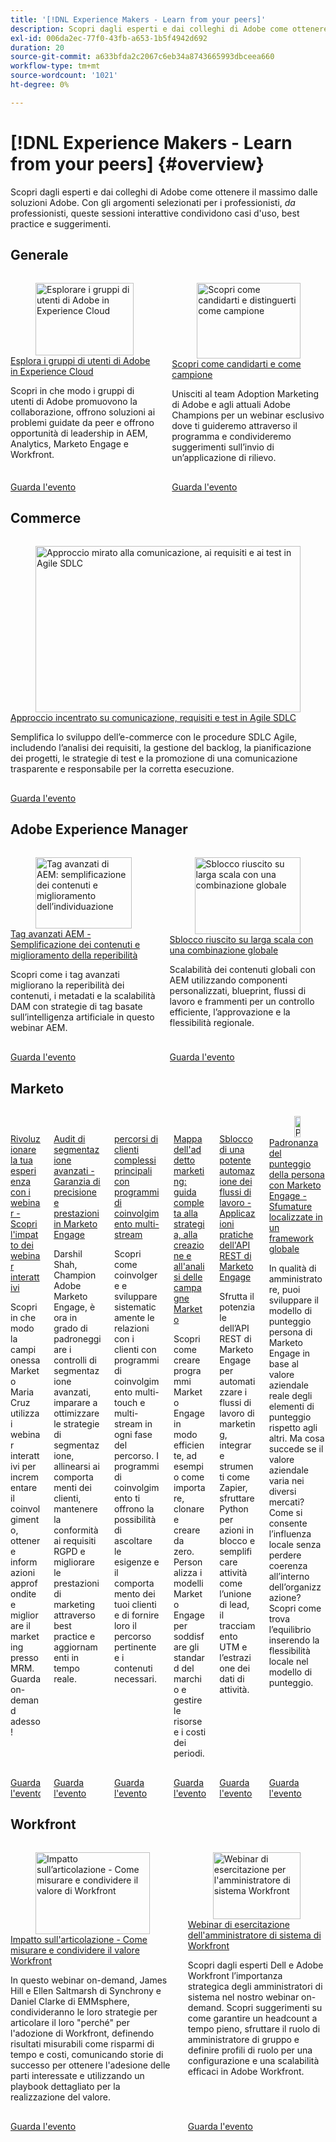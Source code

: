 ```yaml
---
title: '[!DNL Experience Makers - Learn from your peers]'
description: Scopri dagli esperti e dai colleghi di Adobe come ottenere il massimo dalle soluzioni Adobe. [!DNL Experience Makers - Learn from your peers] è una serie globale di eventi di apprendimento virtuale per i clienti, incentrati sull'approfondimento delle [!DNL Adobe Experience Cloud] soluzioni.
exl-id: 006da2ec-77f0-43fb-a653-1b5f4942d692
duration: 20
source-git-commit: a633bfda2c2067c6eb34a8743665993dbceea660
workflow-type: tm+mt
source-wordcount: '1021'
ht-degree: 0%

---
```


# [!DNL Experience Makers - Learn from your peers] {#overview}

Scopri dagli esperti e dai colleghi di Adobe come ottenere il massimo dalle soluzioni Adobe. Con gli argomenti selezionati per i professionisti, _da_ professionisti, queste sessioni interattive condividono casi d&#39;uso, best practice e suggerimenti.

## Generale

<!-- CARDS
{cta  = Watch event}

* ./adobe-user-groups.md
* ./adobe-champion-application.md

-->
<!-- START CARDS HTML - DO NOT MODIFY BY HAND -->
<div class="columns">
    <div class="column is-half-tablet is-half-desktop is-one-third-widescreen" aria-label="Explore Adobe User Groups across Experience Cloud">
        <div class="card" style="height: 100%; display: flex; flex-direction: column; height: 100%;">
            <div class="card-image">
                <figure class="image x-is-16by9">
                    <a href="./adobe-user-groups.md" title="Esplorare i gruppi di utenti di Adobe in Experience Cloud" target="_blank" rel="referrer">
                        <img class="is-bordered-r-small" src="https://video.tv.adobe.com/v/3470396/?format=jpeg&nocache=1756413991529" alt="Esplorare i gruppi di utenti di Adobe in Experience Cloud"
                             style="width: 100%; aspect-ratio: 16 / 9; object-fit: cover; overflow: hidden; display: block; margin: auto;">
                    </a>
                </figure>
            </div>
            <div class="card-content is-padded-small" style="display: flex; flex-direction: column; flex-grow: 1; justify-content: space-between;">
                <div class="top-card-content">
                    <p class="headline is-size-6 has-text-weight-bold">
                        <a href="./adobe-user-groups.md" target="_blank" rel="referrer" title="Esplorare i gruppi di utenti di Adobe in Experience Cloud">Esplora i gruppi di utenti di Adobe in Experience Cloud</a>
                    </p>
                    <p class="is-size-6">Scopri in che modo i gruppi di utenti di Adobe promuovono la collaborazione, offrono soluzioni ai problemi guidate da peer e offrono opportunità di leadership in AEM, Analytics, Marketo Engage e Workfront.</p>
                </div>
                <a href="./adobe-user-groups.md" target="_blank" rel="referrer" class="spectrum-Button spectrum-Button--outline spectrum-Button--primary spectrum-Button--sizeM" style="align-self: flex-start; margin-top: 1rem;">
                    <span class="spectrum-Button-label has-no-wrap has-text-weight-bold">Guarda l'evento</span>
                </a>
            </div>
        </div>
    </div>
    <div class="column is-half-tablet is-half-desktop is-one-third-widescreen" aria-label="Learn how to apply and stand out as a Champion">
        <div class="card" style="height: 100%; display: flex; flex-direction: column; height: 100%;">
            <div class="card-image">
                <figure class="image x-is-16by9">
                    <a href="./adobe-champion-application.md" title="Scopri come candidarti e distinguerti come campione" target="_blank" rel="referrer">
                        <img class="is-bordered-r-small" src="https://video.tv.adobe.com/v/3458989/?format=jpeg&nocache=1756413991535" alt="Scopri come candidarti e distinguerti come campione"
                             style="width: 100%; aspect-ratio: 16 / 9; object-fit: cover; overflow: hidden; display: block; margin: auto;">
                    </a>
                </figure>
            </div>
            <div class="card-content is-padded-small" style="display: flex; flex-direction: column; flex-grow: 1; justify-content: space-between;">
                <div class="top-card-content">
                    <p class="headline is-size-6 has-text-weight-bold">
                        <a href="./adobe-champion-application.md" target="_blank" rel="referrer" title="Scopri come candidarti e distinguerti come campione">Scopri come candidarti e come campione</a>
                    </p>
                    <p class="is-size-6">Unisciti al team Adoption Marketing di Adobe e agli attuali Adobe Champions per un webinar esclusivo dove ti guideremo attraverso il programma e condivideremo suggerimenti sull’invio di un’applicazione di rilievo.</p>
                </div>
                <a href="./adobe-champion-application.md" target="_blank" rel="referrer" class="spectrum-Button spectrum-Button--outline spectrum-Button--primary spectrum-Button--sizeM" style="align-self: flex-start; margin-top: 1rem;">
                    <span class="spectrum-Button-label has-no-wrap has-text-weight-bold">Guarda l'evento</span>
                </a>
            </div>
        </div>
    </div>
</div>
<!-- END CARDS HTML - DO NOT MODIFY BY HAND -->


## Commerce

<!-- CARDS
* commerce/2024/agile-sdlc.md {cta  = Watch event}
-->
<!-- START CARDS HTML - DO NOT MODIFY BY HAND -->
<div class="columns">
    <div class="column is-half-tablet is-half-desktop is-one-third-widescreen" aria-label="A Focused Approach on Communication, Requirements, and Testing in Agile SDLC">
        <div class="card" style="height: 100%; display: flex; flex-direction: column; height: 100%;">
            <div class="card-image">
                <figure class="image x-is-16by9">
                    <a href="commerce/2024/agile-sdlc.md" title="Approccio mirato alla comunicazione, ai requisiti e ai test in Agile SDLC" target="_blank" rel="referrer">
                        <img class="is-bordered-r-small" src="https://video.tv.adobe.com/v/3427501/?format=jpeg&nocache=1756413991911" alt="Approccio mirato alla comunicazione, ai requisiti e ai test in Agile SDLC"
                             style="width: 100%; aspect-ratio: 16 / 9; object-fit: cover; overflow: hidden; display: block; margin: auto;">
                    </a>
                </figure>
            </div>
            <div class="card-content is-padded-small" style="display: flex; flex-direction: column; flex-grow: 1; justify-content: space-between;">
                <div class="top-card-content">
                    <p class="headline is-size-6 has-text-weight-bold">
                        <a href="commerce/2024/agile-sdlc.md" target="_blank" rel="referrer" title="Approccio mirato alla comunicazione, ai requisiti e ai test in Agile SDLC">Approccio incentrato su comunicazione, requisiti e test in Agile SDLC</a>
                    </p>
                    <p class="is-size-6">Semplifica lo sviluppo dell’e-commerce con le procedure SDLC Agile, includendo l’analisi dei requisiti, la gestione del backlog, la pianificazione dei progetti, le strategie di test e la promozione di una comunicazione trasparente e responsabile per la corretta esecuzione.</p>
                </div>
                <a href="commerce/2024/agile-sdlc.md" target="_blank" rel="referrer" class="spectrum-Button spectrum-Button--outline spectrum-Button--primary spectrum-Button--sizeM" style="align-self: flex-start; margin-top: 1rem;">
                    <span class="spectrum-Button-label has-no-wrap has-text-weight-bold">Guarda l'evento</span>
                </a>
            </div>
        </div>
    </div>
</div>
<!-- END CARDS HTML - DO NOT MODIFY BY HAND -->

## Adobe Experience Manager

<!-- CARDS

{cta  = Watch event}

* experience-manager/aug2025/smart-tags.md
* experience-manager/july2024/global-digital-presence.md

-->
<!-- START CARDS HTML - DO NOT MODIFY BY HAND -->
<div class="columns">
    <div class="column is-half-tablet is-half-desktop is-one-third-widescreen" aria-label="AEM Smart Tags - Streamlining Content & Enhancing Discoverability">
        <div class="card" style="height: 100%; display: flex; flex-direction: column; height: 100%;">
            <div class="card-image">
                <figure class="image x-is-16by9">
                    <a href="experience-manager/aug2025/smart-tags.md" title="Tag avanzati di AEM: semplificazione dei contenuti e miglioramento dell’individuazione" target="_blank" rel="referrer">
                        <img class="is-bordered-r-small" src="https://video.tv.adobe.com/v/3471511/?format=jpeg&nocache=1756413992243" alt="Tag avanzati di AEM: semplificazione dei contenuti e miglioramento dell’individuazione"
                             style="width: 100%; aspect-ratio: 16 / 9; object-fit: cover; overflow: hidden; display: block; margin: auto;">
                    </a>
                </figure>
            </div>
            <div class="card-content is-padded-small" style="display: flex; flex-direction: column; flex-grow: 1; justify-content: space-between;">
                <div class="top-card-content">
                    <p class="headline is-size-6 has-text-weight-bold">
                        <a href="experience-manager/aug2025/smart-tags.md" target="_blank" rel="referrer" title="Tag avanzati di AEM: semplificazione dei contenuti e miglioramento dell’individuazione">Tag avanzati AEM - Semplificazione dei contenuti e miglioramento della reperibilità</a>
                    </p>
                    <p class="is-size-6">Scopri come i tag avanzati migliorano la reperibilità dei contenuti, i metadati e la scalabilità DAM con strategie di tag basate sull’intelligenza artificiale in questo webinar AEM.</p>
                </div>
                <a href="experience-manager/aug2025/smart-tags.md" target="_blank" rel="referrer" class="spectrum-Button spectrum-Button--outline spectrum-Button--primary spectrum-Button--sizeM" style="align-self: flex-start; margin-top: 1rem;">
                    <span class="spectrum-Button-label has-no-wrap has-text-weight-bold">Guarda l'evento</span>
                </a>
            </div>
        </div>
    </div>
    <div class="column is-half-tablet is-half-desktop is-one-third-widescreen" aria-label="Unlocking Success at Scale with a Global Combination">
        <div class="card" style="height: 100%; display: flex; flex-direction: column; height: 100%;">
            <div class="card-image">
                <figure class="image x-is-16by9">
                    <a href="experience-manager/july2024/global-digital-presence.md" title="Sblocco riuscito su larga scala con una combinazione globale" target="_blank" rel="referrer">
                        <img class="is-bordered-r-small" src="https://video.tv.adobe.com/v/3457918/?format=jpeg&nocache=1756413992257" alt="Sblocco riuscito su larga scala con una combinazione globale"
                             style="width: 100%; aspect-ratio: 16 / 9; object-fit: cover; overflow: hidden; display: block; margin: auto;">
                    </a>
                </figure>
            </div>
            <div class="card-content is-padded-small" style="display: flex; flex-direction: column; flex-grow: 1; justify-content: space-between;">
                <div class="top-card-content">
                    <p class="headline is-size-6 has-text-weight-bold">
                        <a href="experience-manager/july2024/global-digital-presence.md" target="_blank" rel="referrer" title="Sblocco riuscito su larga scala con una combinazione globale">Sblocco riuscito su larga scala con una combinazione globale</a>
                    </p>
                    <p class="is-size-6">Scalabilità dei contenuti globali con AEM utilizzando componenti personalizzati, blueprint, flussi di lavoro e frammenti per un controllo efficiente, l’approvazione e la flessibilità regionale.</p>
                </div>
                <a href="experience-manager/july2024/global-digital-presence.md" target="_blank" rel="referrer" class="spectrum-Button spectrum-Button--outline spectrum-Button--primary spectrum-Button--sizeM" style="align-self: flex-start; margin-top: 1rem;">
                    <span class="spectrum-Button-label has-no-wrap has-text-weight-bold">Guarda l'evento</span>
                </a>
            </div>
        </div>
    </div>
</div>
<!-- END CARDS HTML - DO NOT MODIFY BY HAND -->

## Marketo

<!-- CARDS

{cta  = Watch event}

* marketo/may2025/interactive-webinars.md
* marketo/nov2024/advanced-segmentation.md
* marketo/sept2024/multi-stream-engagement-programs.md
* marketo/july2024/marketers-map-marketo-campaigns.md
* marketo/april2024/practical-applications-of-marketo-engage-rest-api.md
* marketo/jan2024/person-scoring-mastery.md
-->
<!-- START CARDS HTML - DO NOT MODIFY BY HAND -->
<div class="columns">
    <div class="column is-half-tablet is-half-desktop is-one-third-widescreen" aria-label="Revolutionizing Your Webinar Experience - Discover the Impact of Interactive Webinars">
        <div class="card" style="height: 100%; display: flex; flex-direction: column; height: 100%;">
            <div class="card-image">
                <figure class="image x-is-16by9">
                    <a href="marketo/may2025/interactive-webinars.md" title="Rivoluzionare la tua esperienza con i webinar: scopri l’impatto dei webinar interattivi" target="_blank" rel="referrer">
                        <img class="is-bordered-r-small" src="https://video.tv.adobe.com/v/3458099/?format=jpeg&nocache=1756413992825" alt="Rivoluzionare la tua esperienza con i webinar: scopri l’impatto dei webinar interattivi"
                             style="width: 100%; aspect-ratio: 16 / 9; object-fit: cover; overflow: hidden; display: block; margin: auto;">
                    </a>
                </figure>
            </div>
            <div class="card-content is-padded-small" style="display: flex; flex-direction: column; flex-grow: 1; justify-content: space-between;">
                <div class="top-card-content">
                    <p class="headline is-size-6 has-text-weight-bold">
                        <a href="marketo/may2025/interactive-webinars.md" target="_blank" rel="referrer" title="Rivoluzionare la tua esperienza con i webinar: scopri l’impatto dei webinar interattivi">Rivoluzionare la tua esperienza con i webinar - Scopri l'impatto dei webinar interattivi</a>
                    </p>
                    <p class="is-size-6">Scopri in che modo la campionessa Marketo Maria Cruz utilizza i webinar interattivi per incrementare il coinvolgimento, ottenere informazioni approfondite e migliorare il marketing presso MRM. Guarda on-demand adesso!</p>
                </div>
                <a href="marketo/may2025/interactive-webinars.md" target="_blank" rel="referrer" class="spectrum-Button spectrum-Button--outline spectrum-Button--primary spectrum-Button--sizeM" style="align-self: flex-start; margin-top: 1rem;">
                    <span class="spectrum-Button-label has-no-wrap has-text-weight-bold">Guarda l'evento</span>
                </a>
            </div>
        </div>
    </div>
    <div class="column is-half-tablet is-half-desktop is-one-third-widescreen" aria-label="Advanced Segmentation Audits - Ensuring Precision and Performance in Marketo Engage">
        <div class="card" style="height: 100%; display: flex; flex-direction: column; height: 100%;">
            <div class="card-image">
                <figure class="image x-is-16by9">
                    <a href="marketo/nov2024/advanced-segmentation.md" title="Audit di segmentazione avanzati - Garanzia di precisione e prestazioni in Marketo Engage" target="_blank" rel="referrer">
                        <img class="is-bordered-r-small" src="https://video.tv.adobe.com/v/3439383/?format=jpeg&nocache=1756413992857" alt="Audit di segmentazione avanzati - Garanzia di precisione e prestazioni in Marketo Engage"
                             style="width: 100%; aspect-ratio: 16 / 9; object-fit: cover; overflow: hidden; display: block; margin: auto;">
                    </a>
                </figure>
            </div>
            <div class="card-content is-padded-small" style="display: flex; flex-direction: column; flex-grow: 1; justify-content: space-between;">
                <div class="top-card-content">
                    <p class="headline is-size-6 has-text-weight-bold">
                        <a href="marketo/nov2024/advanced-segmentation.md" target="_blank" rel="referrer" title="Audit di segmentazione avanzati - Garanzia di precisione e prestazioni in Marketo Engage">Audit di segmentazione avanzati - Garanzia di precisione e prestazioni in Marketo Engage</a>
                    </p>
                    <p class="is-size-6">Darshil Shah, Champion Adobe Marketo Engage, è ora in grado di padroneggiare i controlli di segmentazione avanzati, imparare a ottimizzare le strategie di segmentazione, allinearsi ai comportamenti dei clienti, mantenere la conformità ai requisiti RGPD e migliorare le prestazioni di marketing attraverso best practice e aggiornamenti in tempo reale.</p>
                </div>
                <a href="marketo/nov2024/advanced-segmentation.md" target="_blank" rel="referrer" class="spectrum-Button spectrum-Button--outline spectrum-Button--primary spectrum-Button--sizeM" style="align-self: flex-start; margin-top: 1rem;">
                    <span class="spectrum-Button-label has-no-wrap has-text-weight-bold">Guarda l'evento</span>
                </a>
            </div>
        </div>
    </div>
    <div class="column is-half-tablet is-half-desktop is-one-third-widescreen" aria-label="Master complex customer journeys with Multi-Stream Engagement Programs">
        <div class="card" style="height: 100%; display: flex; flex-direction: column; height: 100%;">
            <div class="card-image">
                <figure class="image x-is-16by9">
                    <a href="marketo/sept2024/multi-stream-engagement-programs.md" title="Padroneggiare percorsi di clienti complessi con programmi di coinvolgimento multi-stream" target="_blank" rel="referrer">
                        <img class="is-bordered-r-small" src="https://video.tv.adobe.com/v/3434490/?format=jpeg&nocache=1756413992847" alt="Padroneggiare percorsi di clienti complessi con programmi di coinvolgimento multi-stream"
                             style="width: 100%; aspect-ratio: 16 / 9; object-fit: cover; overflow: hidden; display: block; margin: auto;">
                    </a>
                </figure>
            </div>
            <div class="card-content is-padded-small" style="display: flex; flex-direction: column; flex-grow: 1; justify-content: space-between;">
                <div class="top-card-content">
                    <p class="headline is-size-6 has-text-weight-bold">
                        <a href="marketo/sept2024/multi-stream-engagement-programs.md" target="_blank" rel="referrer" title="Padroneggiare percorsi di clienti complessi con programmi di coinvolgimento multi-stream">percorsi di clienti complessi principali con programmi di coinvolgimento multi-stream</a>
                    </p>
                    <p class="is-size-6">Scopri come coinvolgere e sviluppare sistematicamente le relazioni con i clienti con programmi di coinvolgimento multi-touch e multi-stream in ogni fase del percorso. I programmi di coinvolgimento ti offrono la possibilità di ascoltare le esigenze e il comportamento dei tuoi clienti e di fornire loro il percorso pertinente e i contenuti necessari.</p>
                </div>
                <a href="marketo/sept2024/multi-stream-engagement-programs.md" target="_blank" rel="referrer" class="spectrum-Button spectrum-Button--outline spectrum-Button--primary spectrum-Button--sizeM" style="align-self: flex-start; margin-top: 1rem;">
                    <span class="spectrum-Button-label has-no-wrap has-text-weight-bold">Guarda l'evento</span>
                </a>
            </div>
        </div>
    </div>
    <div class="column is-half-tablet is-half-desktop is-one-third-widescreen" aria-label="The Marketer's Map - A Comprehensive Guide to Strategizing, Building and Analyzing Marketo Campaigns">
        <div class="card" style="height: 100%; display: flex; flex-direction: column; height: 100%;">
            <div class="card-image">
                <figure class="image x-is-16by9">
                    <a href="marketo/july2024/marketers-map-marketo-campaigns.md" title="Mappa dell’addetto al marketing: guida completa alla strategia, alla creazione e all’analisi delle campagne Marketo" target="_blank" rel="referrer">
                        <img class="is-bordered-r-small" src="https://video.tv.adobe.com/v/3432223/?format=jpeg&nocache=1756413992837" alt="Mappa dell’addetto al marketing: guida completa alla strategia, alla creazione e all’analisi delle campagne Marketo"
                             style="width: 100%; aspect-ratio: 16 / 9; object-fit: cover; overflow: hidden; display: block; margin: auto;">
                    </a>
                </figure>
            </div>
            <div class="card-content is-padded-small" style="display: flex; flex-direction: column; flex-grow: 1; justify-content: space-between;">
                <div class="top-card-content">
                    <p class="headline is-size-6 has-text-weight-bold">
                        <a href="marketo/july2024/marketers-map-marketo-campaigns.md" target="_blank" rel="referrer" title="Mappa dell’addetto al marketing: guida completa alla strategia, alla creazione e all’analisi delle campagne Marketo">Mappa dell'addetto marketing: guida completa alla strategia, alla creazione e all'analisi delle campagne Marketo</a>
                    </p>
                    <p class="is-size-6">Scopri come creare programmi Marketo Engage in modo efficiente, ad esempio come importare, clonare e creare da zero. Personalizza i modelli Marketo Engage per soddisfare gli standard del marchio e gestire le risorse e i costi dei periodi.</p>
                </div>
                <a href="marketo/july2024/marketers-map-marketo-campaigns.md" target="_blank" rel="referrer" class="spectrum-Button spectrum-Button--outline spectrum-Button--primary spectrum-Button--sizeM" style="align-self: flex-start; margin-top: 1rem;">
                    <span class="spectrum-Button-label has-no-wrap has-text-weight-bold">Guarda l'evento</span>
                </a>
            </div>
        </div>
    </div>
    <div class="column is-half-tablet is-half-desktop is-one-third-widescreen" aria-label="Unlocking Powerful Workflow Automation - Practical Applications of Marketo Engage REST API">
        <div class="card" style="height: 100%; display: flex; flex-direction: column; height: 100%;">
            <div class="card-image">
                <figure class="image x-is-16by9">
                    <a href="marketo/april2024/practical-applications-of-marketo-engage-rest-api.md" title="Sblocco di una potente automazione dei flussi di lavoro - Applicazioni pratiche dell’API REST di Marketo Engage" target="_blank" rel="referrer">
                        <img class="is-bordered-r-small" src="https://video.tv.adobe.com/v/3428435/?format=jpeg&nocache=1756413992867" alt="Sblocco di una potente automazione dei flussi di lavoro - Applicazioni pratiche dell’API REST di Marketo Engage"
                             style="width: 100%; aspect-ratio: 16 / 9; object-fit: cover; overflow: hidden; display: block; margin: auto;">
                    </a>
                </figure>
            </div>
            <div class="card-content is-padded-small" style="display: flex; flex-direction: column; flex-grow: 1; justify-content: space-between;">
                <div class="top-card-content">
                    <p class="headline is-size-6 has-text-weight-bold">
                        <a href="marketo/april2024/practical-applications-of-marketo-engage-rest-api.md" target="_blank" rel="referrer" title="Sblocco di una potente automazione dei flussi di lavoro - Applicazioni pratiche dell’API REST di Marketo Engage">Sblocco di una potente automazione dei flussi di lavoro - Applicazioni pratiche dell'API REST di Marketo Engage</a>
                    </p>
                    <p class="is-size-6">Sfrutta il potenziale dell’API REST di Marketo Engage per automatizzare i flussi di lavoro di marketing, integrare strumenti come Zapier, sfruttare Python per azioni in blocco e semplificare attività come l’unione di lead, il tracciamento UTM e l’estrazione dei dati di attività.</p>
                </div>
                <a href="marketo/april2024/practical-applications-of-marketo-engage-rest-api.md" target="_blank" rel="referrer" class="spectrum-Button spectrum-Button--outline spectrum-Button--primary spectrum-Button--sizeM" style="align-self: flex-start; margin-top: 1rem;">
                    <span class="spectrum-Button-label has-no-wrap has-text-weight-bold">Guarda l'evento</span>
                </a>
            </div>
        </div>
    </div>
    <div class="column is-half-tablet is-half-desktop is-one-third-widescreen" aria-label="Person Scoring Mastery with Marketo Engage - Localized Nuances in a Global Framework">
        <div class="card" style="height: 100%; display: flex; flex-direction: column; height: 100%;">
            <div class="card-image">
                <figure class="image x-is-16by9">
                    <a href="marketo/jan2024/person-scoring-mastery.md" title="Padronanza del punteggio della persona con Marketo Engage - Sfumature localizzate in un framework globale" target="_blank" rel="referrer">
                        <img class="is-bordered-r-small" src="https://video.tv.adobe.com/v/3457447/?format=jpeg&nocache=1756413992875&captions=ita" alt="Padronanza del punteggio della persona con Marketo Engage - Sfumature localizzate in un framework globale"
                             style="width: 100%; aspect-ratio: 16 / 9; object-fit: cover; overflow: hidden; display: block; margin: auto;">
                    </a>
                </figure>
            </div>
            <div class="card-content is-padded-small" style="display: flex; flex-direction: column; flex-grow: 1; justify-content: space-between;">
                <div class="top-card-content">
                    <p class="headline is-size-6 has-text-weight-bold">
                        <a href="marketo/jan2024/person-scoring-mastery.md" target="_blank" rel="referrer" title="Padronanza del punteggio della persona con Marketo Engage - Sfumature localizzate in un framework globale">Padronanza del punteggio della persona con Marketo Engage - Sfumature localizzate in un framework globale</a>
                    </p>
                    <p class="is-size-6">In qualità di amministratore, puoi sviluppare il modello di punteggio persona di Marketo Engage in base al valore aziendale reale degli elementi di punteggio rispetto agli altri. Ma cosa succede se il valore aziendale varia nei diversi mercati? Come si consente l’influenza locale senza perdere coerenza all’interno dell’organizzazione? Scopri come trova l’equilibrio inserendo la flessibilità locale nel modello di punteggio.</p>
                </div>
                <a href="marketo/jan2024/person-scoring-mastery.md" target="_blank" rel="referrer" class="spectrum-Button spectrum-Button--outline spectrum-Button--primary spectrum-Button--sizeM" style="align-self: flex-start; margin-top: 1rem;">
                    <span class="spectrum-Button-label has-no-wrap has-text-weight-bold">Guarda l'evento</span>
                </a>
            </div>
        </div>
    </div>
</div>
<!-- END CARDS HTML - DO NOT MODIFY BY HAND -->

## Workfront

<!-- CARDS

{cta  = Watch event}

* workfront/2025/how-to-measure-and-share-workfront-value.md
* workfront/2024/04/staffing-your-workfront-system-admin-practice.md
-->
<!-- START CARDS HTML - DO NOT MODIFY BY HAND -->
<div class="columns">
    <div class="column is-half-tablet is-half-desktop is-one-third-widescreen" aria-label="Articulating Impact - How to Measure and Share Workfront Value">
        <div class="card" style="height: 100%; display: flex; flex-direction: column; height: 100%;">
            <div class="card-image">
                <figure class="image x-is-16by9">
                    <a href="workfront/2025/how-to-measure-and-share-workfront-value.md" title="Impatto sull’articolazione - Come misurare e condividere il valore di Workfront" target="_blank" rel="referrer">
                        <img class="is-bordered-r-small" src="https://video.tv.adobe.com/v/3447501/?format=jpeg&nocache=1756413993215" alt="Impatto sull’articolazione - Come misurare e condividere il valore di Workfront"
                             style="width: 100%; aspect-ratio: 16 / 9; object-fit: cover; overflow: hidden; display: block; margin: auto;">
                    </a>
                </figure>
            </div>
            <div class="card-content is-padded-small" style="display: flex; flex-direction: column; flex-grow: 1; justify-content: space-between;">
                <div class="top-card-content">
                    <p class="headline is-size-6 has-text-weight-bold">
                        <a href="workfront/2025/how-to-measure-and-share-workfront-value.md" target="_blank" rel="referrer" title="Impatto sull’articolazione - Come misurare e condividere il valore di Workfront">Impatto sull'articolazione - Come misurare e condividere il valore Workfront</a>
                    </p>
                    <p class="is-size-6">In questo webinar on-demand, James Hill e Ellen Saltmarsh di Synchrony e Daniel Clarke di EMMsphere, condivideranno le loro strategie per articolare il loro "perché" per l'adozione di Workfront, definendo risultati misurabili come risparmi di tempo e costi, comunicando storie di successo per ottenere l'adesione delle parti interessate e utilizzando un playbook dettagliato per la realizzazione del valore.</p>
                </div>
                <a href="workfront/2025/how-to-measure-and-share-workfront-value.md" target="_blank" rel="referrer" class="spectrum-Button spectrum-Button--outline spectrum-Button--primary spectrum-Button--sizeM" style="align-self: flex-start; margin-top: 1rem;">
                    <span class="spectrum-Button-label has-no-wrap has-text-weight-bold">Guarda l'evento</span>
                </a>
            </div>
        </div>
    </div>
    <div class="column is-half-tablet is-half-desktop is-one-third-widescreen" aria-label="Staffing your Workfront system admin practice webinar">
        <div class="card" style="height: 100%; display: flex; flex-direction: column; height: 100%;">
            <div class="card-image">
                <figure class="image x-is-16by9">
                    <a href="workfront/2024/04/staffing-your-workfront-system-admin-practice.md" title="Webinar di esercitazione per l&apos;amministratore di sistema Workfront" target="_blank" rel="referrer">
                        <img class="is-bordered-r-small" src="https://video.tv.adobe.com/v/3431021/?format=jpeg&nocache=1756413993200" alt="Webinar di esercitazione per l&apos;amministratore di sistema Workfront"
                             style="width: 100%; aspect-ratio: 16 / 9; object-fit: cover; overflow: hidden; display: block; margin: auto;">
                    </a>
                </figure>
            </div>
            <div class="card-content is-padded-small" style="display: flex; flex-direction: column; flex-grow: 1; justify-content: space-between;">
                <div class="top-card-content">
                    <p class="headline is-size-6 has-text-weight-bold">
                        <a href="workfront/2024/04/staffing-your-workfront-system-admin-practice.md" target="_blank" rel="referrer" title="Webinar di esercitazione per l&apos;amministratore di sistema Workfront">Webinar di esercitazione dell'amministratore di sistema di Workfront</a>
                    </p>
                    <p class="is-size-6">Scopri dagli esperti Dell e Adobe Workfront l’importanza strategica degli amministratori di sistema nel nostro webinar on-demand. Scopri suggerimenti su come garantire un headcount a tempo pieno, sfruttare il ruolo di amministratore di gruppo e definire profili di ruolo per una configurazione e una scalabilità efficaci in Adobe Workfront.</p>
                </div>
                <a href="workfront/2024/04/staffing-your-workfront-system-admin-practice.md" target="_blank" rel="referrer" class="spectrum-Button spectrum-Button--outline spectrum-Button--primary spectrum-Button--sizeM" style="align-self: flex-start; margin-top: 1rem;">
                    <span class="spectrum-Button-label has-no-wrap has-text-weight-bold">Guarda l'evento</span>
                </a>
            </div>
        </div>
    </div>
</div>
<!-- END CARDS HTML - DO NOT MODIFY BY HAND -->
